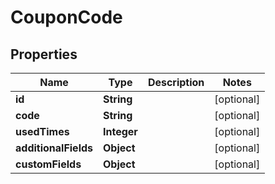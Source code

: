 

# CouponCode

## Properties

Name | Type | Description | Notes
------------ | ------------- | ------------- | -------------
**id** | **String** |  |  [optional]
**code** | **String** |  |  [optional]
**usedTimes** | **Integer** |  |  [optional]
**additionalFields** | **Object** |  |  [optional]
**customFields** | **Object** |  |  [optional]




